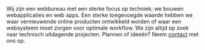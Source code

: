 Wij zijn een webbureau met een sterke focus op techniek; we bouwen webapplicaties en web apps. Een sterke toegevoegde waarde hebben we waar vernieuwende online producten ontwikkeld worden of waar een websysteem moet zorgen voor optimale workflow. We zijn altijd op zoek naar technisch uitdagende projecten. Plannen of ideeën? Neem [contact](#contact) met ons op.
